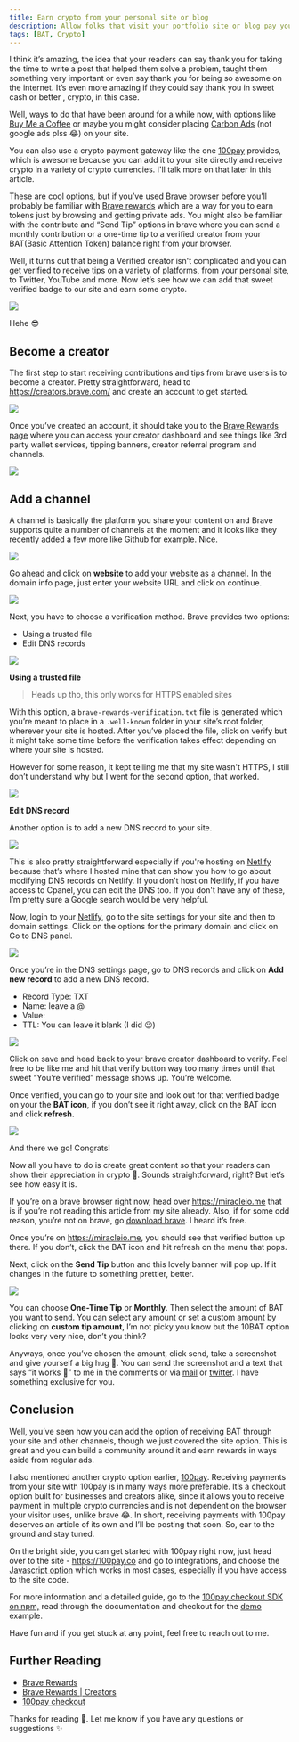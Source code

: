 ```yaml
---
title: Earn crypto from your personal site or blog
description: Allow folks that visit your portfolio site or blog pay you in crypto
tags: [BAT, Crypto]
---
```


I think it’s amazing, the idea that your readers can say thank you for taking the time to write a post that helped them solve a problem,  taught them something very important or even say thank you for being so awesome on the internet. It’s even more amazing if they could say thank you in sweet cash or better , crypto, in this case.

Well, ways to do that have been around for a while now, with options like [Buy Me a Coffee](https://www.buymeacoffee.com/?source=fba1&utm_source=FriendlyGAd&utm_medium=BmcAdSearch&utm_campaign=April2020) or maybe you might consider placing [Carbon Ads](https://www.carbonads.net/) (not google ads plss 😂) on your site.

You can also use a crypto payment gateway like the one [100pay](https://100pay.co) provides, which is awesome because you can add it to your site directly and receive crypto in a variety of crypto currencies. I'll talk more on that later in this article.

These are cool options, but if you’ve used [Brave browser](https://brave.com/) before you’ll probably be familiar with [Brave rewards](https://brave.com/brave-rewards/) which are a way for you to earn tokens just by browsing and getting private ads. You might also be familiar with the contribute and “Send Tip” options in brave where you can send a monthly contribution or a one-time tip to a verified creator from your BAT(Basic Attention Token) balance right from your browser.

Well, it turns out that being a Verified creator isn't complicated and you can get verified to receive tips on a variety of platforms, from your personal site, to Twitter, YouTube and more. Now let’s see how we can add that sweet verified badge to our site and earn some crypto.

![](https://paper-attachments.dropbox.com/s_816E3FCC06DD6467E0AAD926097975F0EE89D43F7D38B47EEC4EE1C545CF0586_1650298337728_image.png)

Hehe 😎

## Become a creator

The first step to start receiving contributions and tips from brave users is to become a creator. Pretty straightforward, head to <https://creators.brave.com/> and create an account to get started.

![](https://paper-attachments.dropbox.com/s_816E3FCC06DD6467E0AAD926097975F0EE89D43F7D38B47EEC4EE1C545CF0586_1650298790496_image.png)

Once you’ve created an account, it should take you to the [Brave Rewards page](https://publishers.basicattentiontoken.org/publishers/home?locale=en) where you can access your creator dashboard and see things like 3rd party wallet services, tipping banners, creator referral program and channels.

![](https://paper-attachments.dropbox.com/s_816E3FCC06DD6467E0AAD926097975F0EE89D43F7D38B47EEC4EE1C545CF0586_1650299273896_image.png)

## Add a channel

A channel is basically the platform you share your content on and Brave supports quite a number of channels at the moment and it looks like they recently added a few more like Github for example. Nice.

![](https://paper-attachments.dropbox.com/s_816E3FCC06DD6467E0AAD926097975F0EE89D43F7D38B47EEC4EE1C545CF0586_1650299345353_image.png)

Go ahead and click on **website** to add your website as a channel. In the domain info page, just enter your website URL and click on continue.

![](https://paper-attachments.dropbox.com/s_816E3FCC06DD6467E0AAD926097975F0EE89D43F7D38B47EEC4EE1C545CF0586_1650299521972_image.png)

 Next, you have to choose a verification method. Brave provides two options:

- Using a trusted file
- Edit DNS records

![](https://paper-attachments.dropbox.com/s_816E3FCC06DD6467E0AAD926097975F0EE89D43F7D38B47EEC4EE1C545CF0586_1650300017314_image.png)

**Using a trusted file**

> Heads up tho, this only works for HTTPS enabled sites

With this option, a `brave-rewards-verification.txt` file is generated which you’re meant to place in a `.well-known` folder in your site’s root folder, wherever your site is hosted.
After you’ve placed the file, click on verify but it might take some time before the verification takes effect depending on where your site is hosted.

However for some reason, it kept telling me that my site wasn't HTTPS, I still don’t understand why but I went for the second option, that worked.

![](https://paper-attachments.dropbox.com/s_816E3FCC06DD6467E0AAD926097975F0EE89D43F7D38B47EEC4EE1C545CF0586_1650300375077_image.png)

**Edit DNS record**

Another option is to add a new DNS record to your site.

![](https://paper-attachments.dropbox.com/s_816E3FCC06DD6467E0AAD926097975F0EE89D43F7D38B47EEC4EE1C545CF0586_1650301670289_image.png)

This is also pretty straightforward especially if you're hosting on [Netlify](https://netlify.com) because that’s where I hosted mine that can show you how to go about modifying DNS records on Netlify. If you don't host on Netlify, if you have access to Cpanel, you can edit the DNS too. If you don't have any of these, I’m pretty sure a Google search would be very helpful.

Now, login to your [Netlify](https://app.netlify.com), go to the site settings for your site and then to domain settings. Click on the options for the primary domain and click on Go to DNS panel.

![](https://paper-attachments.dropbox.com/s_816E3FCC06DD6467E0AAD926097975F0EE89D43F7D38B47EEC4EE1C545CF0586_1650303128604_image.png)

Once you’re in the DNS settings page, go to DNS records and click on **Add new record** to add a new DNS record.

- Record Type: TXT
- Name: leave a @
- Value: <Your brave verification text>
- TTL: You can leave it blank (I did 😉)

![](https://paper-attachments.dropbox.com/s_816E3FCC06DD6467E0AAD926097975F0EE89D43F7D38B47EEC4EE1C545CF0586_1650303324238_image.png)

Click on save and head back to your brave creator dashboard to verify. Feel free to be like me and hit that verify button way too many times until that sweet “You’re verified” message shows up. You’re welcome.

Once verified, you can go to your site and look out for that verified badge on your the **BAT icon**, if you don’t see it right away, click on the BAT icon and click **refresh.**

![](https://paper-attachments.dropbox.com/s_816E3FCC06DD6467E0AAD926097975F0EE89D43F7D38B47EEC4EE1C545CF0586_1650304517164_image.png)

And there we go! Congrats!

Now all you have to do is create great content so that your readers can show their appreciation in crypto 🙂.
Sounds straightforward, right? But let’s see how easy it is.

If you’re on a brave browser right now, head over <https://miracleio.me> that is if you’re not reading this article from my site already. Also, if for some odd reason, you’re not on brave, go [download brave](https://brave.com/download/). I heard it’s free.

Once you’re on <https://miracleio.me>, you should see that verified button up there. If you don’t, click the BAT icon and hit refresh on the menu that pops.

Next, click on the **Send Tip** button and this lovely banner will pop up. If it changes in the future to something prettier, better.

![](https://paper-attachments.dropbox.com/s_816E3FCC06DD6467E0AAD926097975F0EE89D43F7D38B47EEC4EE1C545CF0586_1650304917473_image.png)

You can choose **One-Time Tip** or **Monthly**. Then select the amount of BAT you want to send. You can select any amount or set a custom amount by clicking on **custom tip amount**, I’m not picky you know but the 10BAT option looks very very nice, don’t you think?

Anyways, once you’ve chosen the amount, click send, take a screenshot and give yourself a big hug 🤗.  You can send the screenshot and a text that says “it works 🚀” to me in the comments or via [mail](mailto:miracleiodev@gmail.com) or [twitter](https://twitter.com/intent/tweet?url=https://miracleio.me/blog/Earn-crypto-from-your-personal-site-or-blog/&text=%22It%20works!%22%2C%20Earn%20crypto%20from%20your%20personal%20site%20or%20blog%20via%20%40miracleio&related=miracleio,brave,100pay). I have something exclusive for you.

## Conclusion

Well, you’ve seen how you can add the option of receiving BAT through your site and other channels, though we just covered the site option. This is great and you can build a community around it and earn rewards in ways aside from regular ads.

I also mentioned another crypto option earlier, [100pay](https://100pay.co). Receiving payments from your site with 100pay is in many ways more preferable. It’s a checkout option built for businesses and creators alike, since it allows you to receive payment in multiple crypto currencies and is not dependent on the browser your visitor uses, unlike brave 😂. In short, receiving payments with 100pay deserves an article of its own and I’ll be posting that soon. So, ear to the ground and stay tuned.

On the bright side, you can get started with 100pay right now, just head over to the site - <https://100pay.co> and go to integrations, and choose the [Javascript option](https://100pay.co/integrations/js-integration) which works in most cases, especially if you have access to the site code.

For more information and a detailed guide, go to the [100pay checkout SDK on npm,](https://www.npmjs.com/package/@100pay-hq/checkout) read through the documentation and checkout for the [demo](https://pay-with-100pay-example.netlify.app/) example.

 Have fun and if you get stuck at any point, feel free to reach out to me.

## Further Reading

- [Brave Rewards](https://brave.com/brave-rewards/#:~:text=How%20do%20I%20earn%20Brave,on%20Brave%20Swap%20transaction%20fees)
- [Brave Rewards | Creators](https://creators.brave.com/)
- [100pay checkout](https://www.npmjs.com/package/@100pay-hq/checkout)

Thanks for reading 💖. Let me know if you have any questions or suggestions ✨

